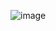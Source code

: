 ![image](https://github.com/omrawal/Design-Patterns/assets/51584907/33710f8a-149b-41d8-8b4e-70b4420c499c)
